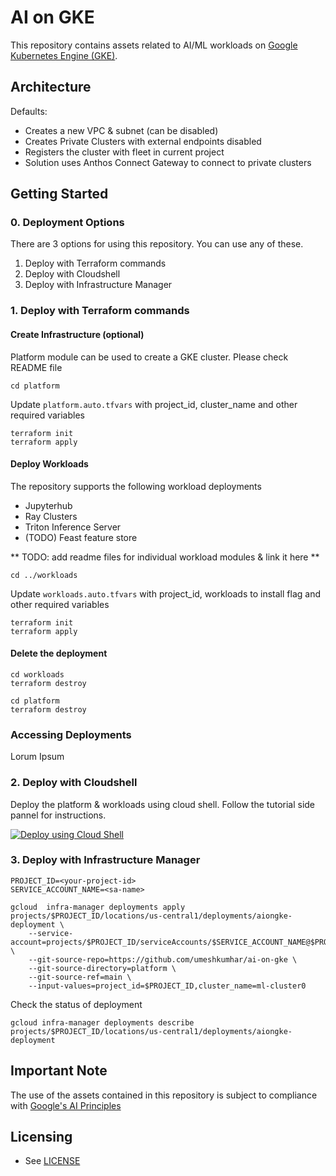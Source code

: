 # AI on GKE

This repository contains assets related to AI/ML workloads on
[Google Kubernetes Engine (GKE)](https://cloud.google.com/kubernetes-engine/).

## Architecture
Defaults:
- Creates a new VPC & subnet (can be disabled)
- Creates Private Clusters with external endpoints disabled
- Registers the cluster with fleet in current project
- Solution uses Anthos Connect Gateway to connect to private clusters

## Getting Started

### 0. Deployment Options
There are 3 options for using this repository. You can use any of these.

1. Deploy with Terraform commands
2. Deploy with Cloudshell  
3. Deploy with Infrastructure Manager

### 1. Deploy with Terraform commands

#### Create Infrastructure (optional) 
Platform module can be used to create a GKE cluster. Please check README file

```commandline
cd platform
```
Update `platform.auto.tfvars` with project_id, cluster_name and other required variables

```commandline
terraform init
terraform apply
```

#### Deploy Workloads

The repository supports the following workload deployments
- Jupyterhub
- Ray Clusters
- Triton Inference Server
- (TODO) Feast feature store

** TODO: add readme files for individual workload modules & link it here **


```commandline
cd ../workloads
```
Update `workloads.auto.tfvars` with project_id, workloads to install flag and other required variables

```commandline
terraform init
terraform apply
```

#### Delete the deployment

```commandline
cd workloads
terraform destroy

cd platform
terraform destroy
```

### Accessing Deployments
 Lorum Ipsum

### 2. Deploy with Cloudshell

Deploy the platform & workloads using cloud shell. Follow the tutorial side pannel for instructions.

[![Deploy using Cloud Shell](https://gstatic.com/cloudssh/images/open-btn.svg)](https://ssh.cloud.google.com/cloudshell/editor?cloudshell_git_repo=https://github.com/umeshkumhar/ai-on-gke&cloudshell_tutorial=tutorial.md&cloudshell_workspace=./)



### 3. Deploy with Infrastructure Manager

```commandline
PROJECT_ID=<your-project-id>
SERVICE_ACCOUNT_NAME=<sa-name>
```

```commandline
gcloud  infra-manager deployments apply projects/$PROJECT_ID/locations/us-central1/deployments/aiongke-deployment \
    --service-account=projects/$PROJECT_ID/serviceAccounts/$SERVICE_ACCOUNT_NAME@$PROJECT_ID.iam.gserviceaccount.com \
    --git-source-repo=https://github.com/umeshkumhar/ai-on-gke \
    --git-source-directory=platform \
    --git-source-ref=main \
    --input-values=project_id=$PROJECT_ID,cluster_name=ml-cluster0
```

Check the status of deployment

```commandline
gcloud infra-manager deployments describe projects/$PROJECT_ID/locations/us-central1/deployments/aiongke-deployment
```





## Important Note
The use of the assets contained in this repository is subject to compliance with [Google's AI Principles](https://ai.google/responsibility/principles/)

## Licensing

* See [LICENSE](/LICENSE)

